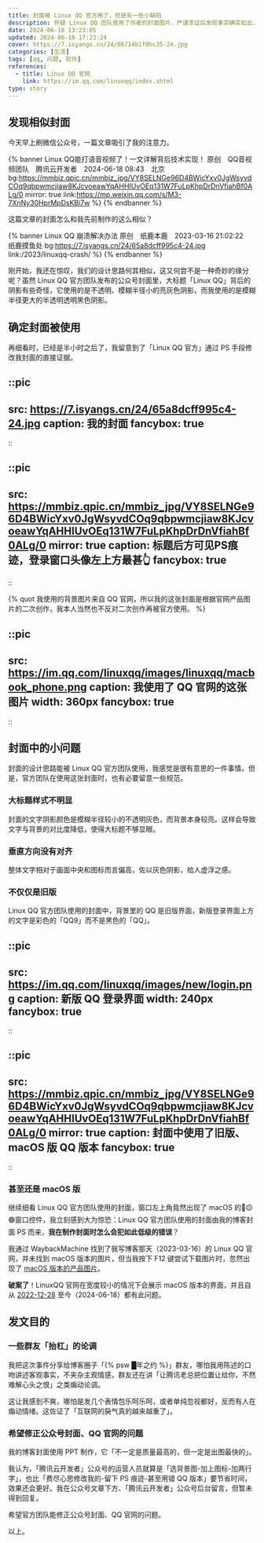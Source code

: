 ```yaml
---
title: 封面被 Linux QQ 官方用了，但是有一些小缺陷
description: 怀疑 Linux QQ 团队使用了作者的封面图片，严谨求证后发现事实确实如此，并且因此找到了 Linux QQ 官网的 bug。
date: 2024-06-18 13:23:05
updated: 2024-06-18 17:23:24
cover: https://7.isyangs.cn/24/66714b1f0bc35-24.jpg
categories: [生活]
tags: [qq, 问题, 软件]
references:
  - title: Linux QQ 官网
    link: https://im.qq.com/linuxqq/index.shtml
type: story
---
```


## 发现相似封面

今天早上刷微信公众号，一篇文章吸引了我的注意力。

{% banner Linux&nbsp;QQ能打语音视频了！一文详解背后技术实现！
   原创　QQ音视频团队　腾讯云开发者　2024-06-18 08:43　北京
   bg:https://mmbiz.qpic.cn/mmbiz_jpg/VY8SELNGe96D4BWicYxv0JgWsyvdCOq9qbpwmcjiaw8KJcvoeawYqAHHIUvOEq131W7FuLpKhpDrDnVfiahBf0ALg/0
   mirror: true
   link:https://mp.weixin.qq.com/s/M3-7XnNy30HprMpDsKBi7w
 %}
{% endbanner %}

这篇文章的封面怎么和我先前制作的这么相似？

{% banner Linux&nbsp;QQ&nbsp;崩溃解决办法
   原创　纸鹿本鹿　2023-03-16 21:02:22　纸鹿摸鱼处
   bg:https://7.isyangs.cn/24/65a8dcff995c4-24.jpg
   link:/2023/linuxqq-crash/
 %}
{% endbanner %}

刚开始，我还在惊叹，我们的设计思路何其相似，这又何尝不是一种奇妙的缘分呢？虽然 Linux QQ 官方团队发布的公众号封面里，大标题「Linux QQ」背后的阴影有些奇怪，它使用的是不透明、模糊半径小的亮灰色阴影，而我使用的是模糊半径更大的半透明透明黑色阴影。

## 确定封面被使用

再细看时，已经是半小时之后了，我留意到了「Linux QQ 官方」通过 PS 手段修改我封面的直接证据。

::pic
---
src: https://7.isyangs.cn/24/65a8dcff995c4-24.jpg
caption: 我的封面
fancybox: true
---
::

::pic
---
src: https://mmbiz.qpic.cn/mmbiz_jpg/VY8SELNGe96D4BWicYxv0JgWsyvdCOq9qbpwmcjiaw8KJcvoeawYqAHHIUvOEq131W7FuLpKhpDrDnVfiahBf0ALg/0
mirror: true
caption: 标题后方可见PS痕迹，登录窗口头像左上方最甚👆
fancybox: true
---
::

{% quot 我使用的背景图片来自 QQ 官网，所以我的这张封面是根据官网产品图片的二次创作，我本人当然也不反对二次创作再被官方使用。 %}

::pic
---
src: https://im.qq.com/linuxqq/images/linuxqq/macbook_phone.png
caption: 我使用了 QQ 官网的这张图片
width: 360px
fancybox: true
---
::

## 封面中的小问题

封面的设计思路能被 Linux QQ 官方团队使用，我感觉是很有意思的一件事情。但是，官方团队在使用这张封面时，也有必要留意一些规范。

### 大标题样式不明显

封面的文字阴影颜色是模糊半径较小的不透明灰色，而背景本身较亮。这样会导致文字与背景的对比度降低，使得大标题不够显眼。

### 垂直方向没有对齐

整体文字相对于画面中央和图标而言偏高，佐以灰色阴影，给人虚浮之感。

### 不仅仅是旧版

Linux QQ 官方团队使用的封面中，背景里的 QQ 是旧版界面，新版登录界面上方的文字是彩色的「QQ9」而不是黑色的「QQ」。

::pic
---
src: https://im.qq.com/linuxqq/images/new/login.png
caption: 新版 QQ 登录界面
width: 240px
fancybox: true
---
::

::pic
---
src: https://mmbiz.qpic.cn/mmbiz_jpg/VY8SELNGe96D4BWicYxv0JgWsyvdCOq9qbpwmcjiaw8KJcvoeawYqAHHIUvOEq131W7FuLpKhpDrDnVfiahBf0ALg/0
mirror: true
caption: 封面中使用了旧版、macOS 版 QQ 版本
fancybox: true
---
::

### 甚至还是 macOS 版

继续细看 Linux QQ 官方团队使用的封面，窗口左上角竟然出现了 macOS 的🔴🟡🟢窗口控件，我立刻感到大为惊恐：Linux QQ 官方团队使用的封面由我的博客封面 PS 而来，**我在制作封面时怎么会犯如此低级的错误**？

我通过 WaybackMachine 找到了我写博客那天（2023-03-16）的 Linux QQ 官网，并未找到 macOS 版本的图片，但当我按下 F12 键尝试下载图片时，忽然出现了 [macOS 版本的产品图片](https://im.qq.com/linuxqq/images/linuxqq/macbook_phone.png)。

**破案了**！LinuxQQ 官网在宽度较小的情况下会展示 macOS 版本的界面，并且自从 [2022-12-28](https://web.archive.org/web/20221228081114/https://im.qq.com/linuxqq/index.shtml) 至今（2024-06-18）都有此问题。

## 发文目的

### 一些群友「抬杠」的论调

我把这次事件分享给博客圈子「{% psw █年之约 %}」群友，哪怕我用陈述的口吻讲述客观事实，不夹杂主观情感，群友还在讲「让腾讯老总把位置让给你，不然难解心头之恨」之类煽动论调。

这让我感到不爽，哪怕是发几个表情包乐呵乐呵，或者单纯忽视都好，反而有人在煽动情绪。这佐证了「互联网的戾气真的越来越重了」。

### 希望修正公众号封面、QQ 官网的问题

我的博客封面使用 PPT 制作，它「不一定是质量最高的，但一定是出图最快的」。

我认为，「腾讯云开发者」公众号的运营人员就算是「选背景图-加上图标-加两行字」，也比「费尽心思修改我的-留下 PS 痕迹-甚至用错 QQ 版本」要节省时间，效果还会更好。我在公众号文章下方、「腾讯云开发者」公众号后台留言，但暂未得到回复。

希望官方团队能修正公众号封面、QQ 官网的问题。

以上。
